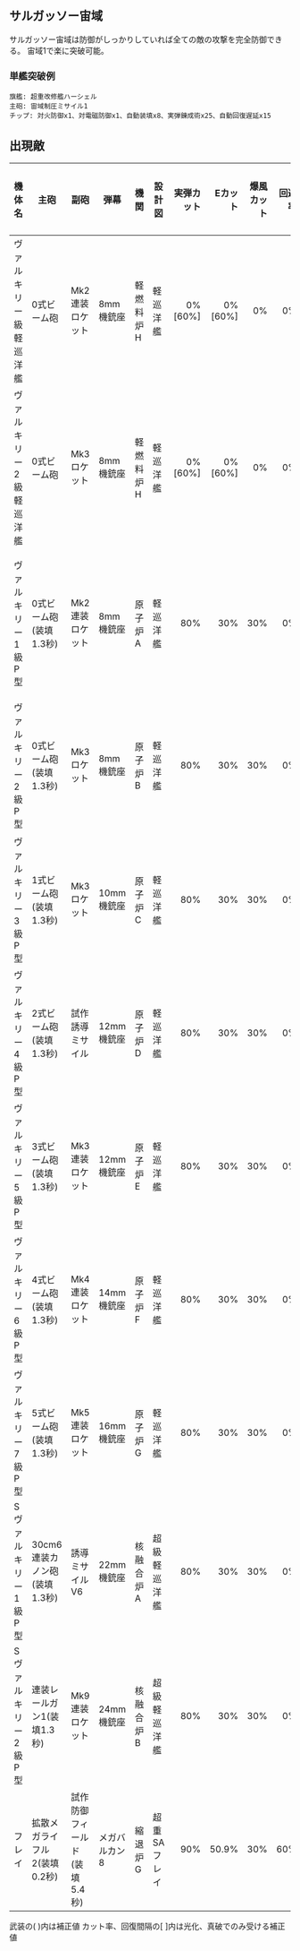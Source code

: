 ## サルガッソー宙域

サルガッソー宙域は防御がしっかりしていれば全ての敵の攻撃を完全防御できる。
宙域1で楽に突破可能。

### 単艦突破例

```
旗艦: 超重改修艦ハーシェル
主砲: 宙域制圧ミサイル1
チップ: 対火防御x1、対電磁防御x1、自動装填x8、実弾錬成術x25、自動回復遅延x15
```

## 出現敵

<script src="assets/js/table-col-visible.js"></script>
<ul id="visible-list"></ul>

| 機体名                  | 主砲                         | 副砲                          | 弾幕          | 機関      | 設計図       | 実弾カット | Eカット  | 爆風カット | 回避率 | 爆風回避率 | 回復間隔   | 登場ステージ                      |
|-------------------------|------------------------------|-------------------------------|---------------|-----------|--------------|-----------:|---------:|-----------:|-------:|-----------:|------------|-----------------------------------|
| ヴァルキリー級軽巡洋艦  | 0式ビーム砲                  | Mk2連装ロケット               | 8mm機銃座     | 軽燃料炉H | 軽巡洋艦     |    0%[60%] |  0%[60%] |         0% |     0% |         0% | なし[30秒] | 1、2                              |
| ヴァルキリー2級軽巡洋艦 | 0式ビーム砲                  | Mk3ロケット                   | 8mm機銃座     | 軽燃料炉H | 軽巡洋艦     |    0%[60%] |  0%[60%] |         0% |     0% |         0% | なし[30秒] | 1、2                              |
| ヴァルキリー1級P型      | 0式ビーム砲(装填1.3秒)       | Mk2連装ロケット               | 8mm機銃座     | 原子炉A   | 軽巡洋艦     |        80% |      30% |        30% |     0% |         0% | なし       | 1ボス、2、3、4、5、6、7、8、9、10 |
| ヴァルキリー2級P型      | 0式ビーム砲(装填1.3秒)       | Mk3ロケット                   | 8mm機銃座     | 原子炉B   | 軽巡洋艦     |        80% |      30% |        30% |     0% |         0% | なし       | 2ボス、3、4、5、6、7、8、9、10    |
| ヴァルキリー3級P型      | 1式ビーム砲(装填1.3秒)       | Mk3ロケット                   | 10mm機銃座    | 原子炉C   | 軽巡洋艦     |        80% |      30% |        30% |     0% |         0% | なし       | 3ボス、4、5、6、7、8、9、10       |
| ヴァルキリー4級P型      | 2式ビーム砲(装填1.3秒)       | 試作誘導ミサイル              | 12mm機銃座    | 原子炉D   | 軽巡洋艦     |        80% |      30% |        30% |     0% |         0% | なし       | 4ボス、5、6、7、8、9、10          |
| ヴァルキリー5級P型      | 3式ビーム砲(装填1.3秒)       | Mk3連装ロケット               | 12mm機銃座    | 原子炉E   | 軽巡洋艦     |        80% |      30% |        30% |     0% |         0% | なし       | 5ボス、6、7、8、9、10             |
| ヴァルキリー6級P型      | 4式ビーム砲(装填1.3秒)       | Mk4連装ロケット               | 14mm機銃座    | 原子炉F   | 軽巡洋艦     |        80% |      30% |        30% |     0% |         0% | なし       | 6ボス、7、8、9、10                |
| ヴァルキリー7級P型      | 5式ビーム砲(装填1.3秒)       | Mk5連装ロケット               | 16mm機銃座    | 原子炉G   | 軽巡洋艦     |        80% |      30% |        30% |     0% |         0% | なし       | 7ボス、8、9、10                   |
| Sヴァルキリー1級P型     | 30cm6連装カノン砲(装填1.3秒) | 誘導ミサイルV6                | 22mm機銃座    | 核融合炉A | 超級軽巡洋艦 |        80% |      30% |        30% |     0% |         0% | なし       | 8ボス、9、10                      |
| Sヴァルキリー2級P型     | 連装レールガン1(装填1.3秒)   | Mk9連装ロケット               | 24mm機銃座    | 核融合炉B | 超級軽巡洋艦 |        80% |      30% |        30% |     0% |         0% | なし       | 9ボス、10                         |
| フレイ                  | 拡散メガライフル2(装填0.2秒) | 試作防御フィールド(装填5.4秒) | メガバルカン8 | 縮退炉G   | 超重SAフレイ |        90% |    50.9% |        30% |    60% |         0% | なし       | 10ボス                            |

武装の( )内は補正値
カット率、回復間隔の[ ]内は光化、真破でのみ受ける補正値
